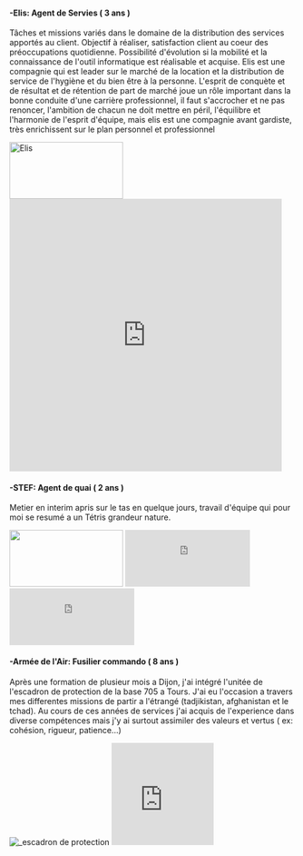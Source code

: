 <h4>-Elis: Agent de Servies ( 3 ans )</h4>
 <p>Tâches et missions variés dans le domaine de la distribution des services apportés au client. Objectif à réaliser, satisfaction client au coeur des préoccupations quotidienne. Possibilité d'évolution si la mobilité et la connaissance de l'outil informatique est réalisable et acquise. Elis est une compagnie qui est leader sur le marché de la location et la distribution de service de l'hygiène et du bien être à la personne. L'esprit de conquète et de résultat et de rétention de part de marché joue un rôle important dans la bonne conduite d'une carrière professionnel, il faut s'accrocher et ne pas renoncer, l'ambition de chacun ne doit mettre en péril, l'équilibre et l'harmonie de l'esprit d'équipe, mais elis est une compagnie avant gardiste, très enrichissent sur le plan personnel et professionnel</p>
<p><img width="200" height="100" src="https://upload.wikimedia.org/wikipedia/commons/6/61/Logo_Elis_RVB%403x.png" alt="Elis">
<iframe src="https://giphy.com/embed/9DgxhWOxHDHtF8bvwl" width="480" height="480" frameBorder="0" class="giphy-embed" allowFullScreen></iframe></p>


<h4>-STEF: Agent de quai ( 2 ans )</h4>   
 <p>Metier en interim apris sur le tas en quelque jours, travail d'équipe qui pour moi se resumé a un Tétris grandeur nature.  
 <p><img width="200" height="100" src= "https://fracademic.com/pictures/frwiki/76/Logo_STEF-TFE.JPG" >  
 <iframe src="https://giphy.com/embed/l41JRjlOiMismEPcI" width="220" height="100" frameBorder="0" class="giphy-embed" allowFullScreen> </iframe>
 <iframe src="https://giphy.com/embed/xYcYOOWUUPyW4" width="220" height="100" frameBorder="0" class="giphy-embed" allowFullScreen></iframe></p>



<h4>-Armée de l'Air: Fusilier commando ( 8 ans )</h4>
  <p>
    Après une formation de plusieur mois a Dijon, j'ai intégré l'unitée de l'escadron de protection de la base 705 a Tours. J'ai eu l'occasion a travers mes differentes missions de partir a l'étrangé (tadjikistan, afghanistan et le tchad).
    Au cours de ces années de services j'ai acquis de l'experience dans diverse compétences mais j'y ai surtout assimiler des valeurs et vertus ( ex: cohésion, rigueur, patience...)
  </p>
  
  <p>
    <a>
    <img src="https://unplyondotorg.files.wordpress.com/2015/11/fusco512.png?w=150&h=150" alt="_escadron de protection">
    <iframe src= "https://giphy.com/embed/9P94yLRR2R4LFNNXIg" width="180" height="180" frameBorder="0" class="giphy-embed" allowFullScreen>
    </a>
  </p>
  
<h4>-STEF - Agent de quai ( 2 ans )</h4>



      

 
